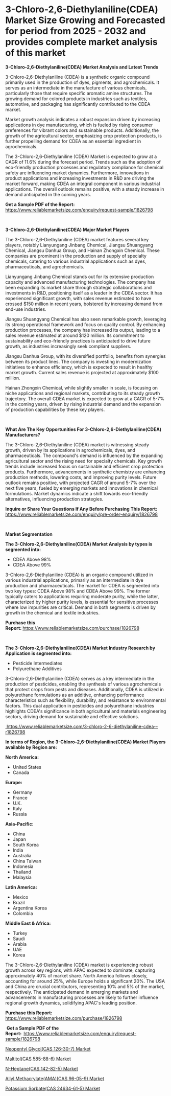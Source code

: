 <p><h1>3-Chloro-2,6-Diethylaniline(CDEA) Market Size Growing and Forecasted for period from 2025 - 2032 and provides complete market analysis of this market</h1></p><p><strong>3-Chloro-2,6-Diethylaniline(CDEA) Market Analysis and Latest Trends</strong></p>
<p><p>3-Chloro-2,6-Diethylaniline (CDEA) is a synthetic organic compound primarily used in the production of dyes, pigments, and agrochemicals. It serves as an intermediate in the manufacture of various chemicals, particularly those that require specific aromatic amine structures. The growing demand for colored products in industries such as textiles, automotive, and packaging has significantly contributed to the CDEA market.</p><p>Market growth analysis indicates a robust expansion driven by increasing applications in dye manufacturing, which is fueled by rising consumer preferences for vibrant colors and sustainable products. Additionally, the growth of the agricultural sector, emphasizing crop protection products, is further propelling demand for CDEA as an essential ingredient in agrochemicals.</p><p>The 3-Chloro-2,6-Diethylaniline (CDEA) Market is expected to grow at a CAGR of 11.6% during the forecast period. Trends such as the adoption of eco-friendly production processes and regulatory compliance for chemical safety are influencing market dynamics. Furthermore, innovations in product applications and increasing investments in R&D are driving the market forward, making CDEA an integral component in various industrial applications. The overall outlook remains positive, with a steady increase in demand anticipated in the coming years.</p></p>
<p><strong>Get a Sample PDF of the Report:&nbsp;</strong> <a href="https://www.reliablemarketsize.com/enquiry/request-sample/1826798?utm_campaign=1133&utm_medium=2&utm_source=Github&utm_content=ia&utm_term=03042025&utm_id=3-chloro-26-diethylanilinecdea">https://www.reliablemarketsize.com/enquiry/request-sample/1826798</a></p>
<p>&nbsp;</p>
<p><strong>3-Chloro-2,6-Diethylaniline(CDEA) Major Market Players</strong></p>
<p><p>The 3-Chloro-2,6-Diethylaniline (CDEA) market features several key players, notably Lianyungang Jinbang Chemical, Jiangsu Shuangyang Chemical, Jiangsu Danhua Group, and Hainan Zhongxin Chemical. These companies are prominent in the production and supply of specialty chemicals, catering to various industrial applications such as dyes, pharmaceuticals, and agrochemicals.</p><p>Lianyungang Jinbang Chemical stands out for its extensive production capacity and advanced manufacturing technologies. The company has been expanding its market share through strategic collaborations and investments in R&D, positioning itself as a leader in the CDEA sector. It has experienced significant growth, with sales revenue estimated to have crossed $150 million in recent years, bolstered by increasing demand from end-use industries.</p><p>Jiangsu Shuangyang Chemical has also seen remarkable growth, leveraging its strong operational framework and focus on quality control. By enhancing production processes, the company has increased its output, leading to a sales revenue estimated at around $120 million. Its commitment to sustainability and eco-friendly practices is anticipated to drive future growth, as industries increasingly seek compliant suppliers.</p><p>Jiangsu Danhua Group, with its diversified portfolio, benefits from synergies between its product lines. The company is investing in modernization initiatives to enhance efficiency, which is expected to result in healthy market growth. Current sales revenue is projected at approximately $100 million.</p><p>Hainan Zhongxin Chemical, while slightly smaller in scale, is focusing on niche applications and regional markets, contributing to its steady growth trajectory. The overall CDEA market is expected to grow at a CAGR of 5-7% in the coming years, driven by rising industrial demand and the expansion of production capabilities by these key players.</p></p>
<p>&nbsp;</p>
<p><strong>What Are The Key Opportunities For 3-Chloro-2,6-Diethylaniline(CDEA) Manufacturers?</strong></p>
<p><p>The 3-Chloro-2,6-Diethylaniline (CDEA) market is witnessing steady growth, driven by its applications in agrochemicals, dyes, and pharmaceuticals. The compound's demand is influenced by the expanding agricultural sector and the rising need for specialty chemicals. Key growth trends include increased focus on sustainable and efficient crop protection products. Furthermore, advancements in synthetic chemistry are enhancing production methods, lowering costs, and improving purity levels. Future outlook remains positive, with projected CAGR of around 5-7% over the next five years, fueled by emerging markets and innovations in chemical formulations. Market dynamics indicate a shift towards eco-friendly alternatives, influencing production strategies.</p></p>
<p><strong>Inquire or Share Your Questions If Any Before Purchasing This Report:</strong> <a href="https://www.reliablemarketsize.com/enquiry/pre-order-enquiry/1826798?utm_campaign=1133&utm_medium=2&utm_source=Github&utm_content=ia&utm_term=03042025&utm_id=3-chloro-26-diethylanilinecdea">https://www.reliablemarketsize.com/enquiry/pre-order-enquiry/1826798</a></p>
<p>&nbsp;</p>
<p><strong>Market Segmentation</strong></p>
<p><strong>The 3-Chloro-2,6-Diethylaniline(CDEA) Market Analysis by types is segmented into:</strong></p>
<p><ul><li>CDEA Above 98%</li><li>CDEA Above 99%</li></ul></p>
<p><p>3-Chloro-2,6-Diethylaniline (CDEA) is an organic compound utilized in various industrial applications, primarily as an intermediate in dye production and pharmaceuticals. The market for CDEA is segmented into two key types: CDEA Above 98% and CDEA Above 99%. The former typically caters to applications requiring moderate purity, while the latter, characterized by higher purity levels, is essential for sensitive processes where low impurities are critical. Demand in both segments is driven by growth in the chemical and textile industries.</p></p>
<p><strong>Purchase this Report:&nbsp;</strong><a href="https://www.reliablemarketsize.com/purchase/1826798?utm_campaign=1133&utm_medium=2&utm_source=Github&utm_content=ia&utm_term=03042025&utm_id=3-chloro-26-diethylanilinecdea">https://www.reliablemarketsize.com/purchase/1826798</a></p>
<p>&nbsp;</p>
<p><strong>The 3-Chloro-2,6-Diethylaniline(CDEA) Market Industry Research by Application is segmented into:</strong></p>
<p><ul><li>Pesticide Intermediates</li><li>Polyurethane Additives</li></ul></p>
<p><p>3-Chloro-2,6-Diethylaniline (CDEA) serves as a key intermediate in the production of pesticides, enabling the synthesis of various agrochemicals that protect crops from pests and diseases. Additionally, CDEA is utilized in polyurethane formulations as an additive, enhancing performance characteristics such as flexibility, durability, and resistance to environmental factors. This dual application in pesticides and polyurethane industries highlights CDEA's significance in both agricultural and materials engineering sectors, driving demand for sustainable and effective solutions.</p></p>
<p><a href="https://www.reliablemarketsize.com/3-chloro-2-6-diethylaniline-cdea--r1826798?utm_campaign=1133&utm_medium=2&utm_source=Github&utm_content=ia&utm_term=03042025&utm_id=3-chloro-26-diethylanilinecdea">&nbsp;https://www.reliablemarketsize.com/3-chloro-2-6-diethylaniline-cdea--r1826798</a></p>
<p><strong>In terms of Region, the 3-Chloro-2,6-Diethylaniline(CDEA) Market Players available by Region are:</strong></p>
<p>
    <p> <strong> North America: </strong>
        <ul>
            <li>United States</li>
            <li>Canada</li>
        </ul>
        </p> 
    <p> <strong> Europe: </strong>
        <ul>
            <li>Germany</li>
            <li>France</li>
            <li>U.K.</li>
            <li>Italy</li>
            <li>Russia</li>
        </ul>
        </p> 
    <p> <strong> Asia-Pacific: </strong>
        <ul>
            <li>China</li>
            <li>Japan</li>
            <li>South Korea</li>
            <li>India</li>
            <li>Australia</li>
            <li>China Taiwan</li>
            <li>Indonesia</li>
            <li>Thailand</li>
            <li>Malaysia</li>
        </ul>
        </p> 
    <p> <strong> Latin America: </strong>
        <ul>
            <li>Mexico</li>
            <li>Brazil</li>
            <li>Argentina Korea</li>
            <li>Colombia</li>
        </ul>
        </p> 
    <p> <strong> Middle East & Africa: </strong>
        <ul>
            <li>Turkey</li>
            <li>Saudi</li>
            <li>Arabia</li>
            <li>UAE</li>
            <li>Korea</li>
        </ul>
    </p>
    </p>
<p><p>The 3-Chloro-2,6-Diethylaniline (CDEA) market is experiencing robust growth across key regions, with APAC expected to dominate, capturing approximately 40% of market share. North America follows closely, accounting for around 25%, while Europe holds a significant 20%. The USA and China are crucial contributors, representing 10% and 5% of the market, respectively. The anticipated demand in emerging markets and advancements in manufacturing processes are likely to further influence regional growth dynamics, solidifying APAC's leading position.</p></p>
<p><strong>Purchase this Report: </strong><a href="https://www.reliablemarketsize.com/purchase/1826798?utm_campaign=1133&utm_medium=2&utm_source=Github&utm_content=ia&utm_term=03042025&utm_id=3-chloro-26-diethylanilinecdea">https://www.reliablemarketsize.com/purchase/1826798</a></p>
<p>&nbsp;<strong>Get a Sample PDF of the Report:&nbsp;&nbsp;</strong><a href="https://www.reliablemarketsize.com/enquiry/request-sample/1826798?utm_campaign=1133&utm_medium=2&utm_source=Github&utm_content=ia&utm_term=03042025&utm_id=3-chloro-26-diethylanilinecdea">https://www.reliablemarketsize.com/enquiry/request-sample/1826798</a></p>
<p><strong></strong></p>
<p><p><a href="https://github.com/rempemelon5k/Market-Research-Report-List-1/blob/main/neopentyl-glycolcas-126-30-7-market.md?utm_campaign=1133&utm_medium=2&utm_source=Github&utm_content=ia&utm_term=03042025&utm_id=3-chloro-26-diethylanilinecdea">Neopentyl Glycol(CAS 126-30-7) Market</a></p><p><a href="https://github.com/hiwatchucuy/Market-Research-Report-List-1/blob/main/maltitolcas-585-88-6-market.md?utm_campaign=1133&utm_medium=2&utm_source=Github&utm_content=ia&utm_term=03042025&utm_id=3-chloro-26-diethylanilinecdea">Maltitol(CAS 585-88-6) Market</a></p><p><a href="https://github.com/idranalexie/Market-Research-Report-List-1/blob/main/n-heptanecas-142-82-5-market.md?utm_campaign=1133&utm_medium=2&utm_source=Github&utm_content=ia&utm_term=03042025&utm_id=3-chloro-26-diethylanilinecdea">N-Heptane(CAS 142-82-5) Market</a></p><p><a href="https://github.com/ftnlewins/Market-Research-Report-List-1/blob/main/allyl-methacrylateamacas-96-05-9-market.md?utm_campaign=1133&utm_medium=2&utm_source=Github&utm_content=ia&utm_term=03042025&utm_id=3-chloro-26-diethylanilinecdea">Allyl Methacrylate(AMA)(CAS 96-05-9) Market</a></p><p><a href="https://github.com/yardemuongz5/Market-Research-Report-List-1/blob/main/potassium-sorbatecas-24634-61-5-market.md?utm_campaign=1133&utm_medium=2&utm_source=Github&utm_content=ia&utm_term=03042025&utm_id=3-chloro-26-diethylanilinecdea">Potassium Sorbate(CAS 24634-61-5) Market</a></p></p>